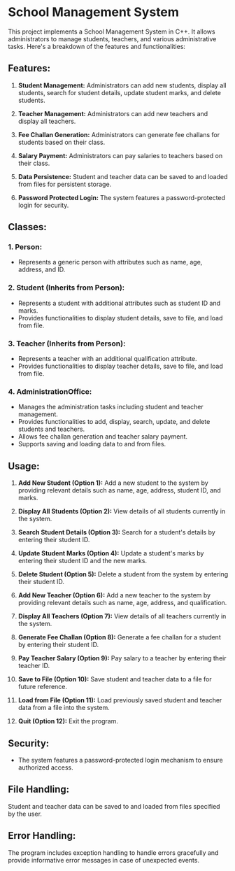 # School Management System

This project implements a School Management System in C++. It allows administrators to manage students, teachers, and various administrative tasks. Here's a breakdown of the features and functionalities:

## Features:

1. **Student Management:** Administrators can add new students, display all students, search for student details, update student marks, and delete students.

2. **Teacher Management:** Administrators can add new teachers and display all teachers.

3. **Fee Challan Generation:** Administrators can generate fee challans for students based on their class.

4. **Salary Payment:** Administrators can pay salaries to teachers based on their class.

5. **Data Persistence:** Student and teacher data can be saved to and loaded from files for persistent storage.

6. **Password Protected Login:** The system features a password-protected login for security.

## Classes:

### 1. Person:
- Represents a generic person with attributes such as name, age, address, and ID.

### 2. Student (Inherits from Person):
- Represents a student with additional attributes such as student ID and marks.
- Provides functionalities to display student details, save to file, and load from file.

### 3. Teacher (Inherits from Person):
- Represents a teacher with an additional qualification attribute.
- Provides functionalities to display teacher details, save to file, and load from file.

### 4. AdministrationOffice:
- Manages the administration tasks including student and teacher management.
- Provides functionalities to add, display, search, update, and delete students and teachers.
- Allows fee challan generation and teacher salary payment.
- Supports saving and loading data to and from files.

## Usage:

1. **Add New Student (Option 1):** Add a new student to the system by providing relevant details such as name, age, address, student ID, and marks.

2. **Display All Students (Option 2):** View details of all students currently in the system.

3. **Search Student Details (Option 3):** Search for a student's details by entering their student ID.

4. **Update Student Marks (Option 4):** Update a student's marks by entering their student ID and the new marks.

5. **Delete Student (Option 5):** Delete a student from the system by entering their student ID.

6. **Add New Teacher (Option 6):** Add a new teacher to the system by providing relevant details such as name, age, address, and qualification.

7. **Display All Teachers (Option 7):** View details of all teachers currently in the system.

8. **Generate Fee Challan (Option 8):** Generate a fee challan for a student by entering their student ID.

9. **Pay Teacher Salary (Option 9):** Pay salary to a teacher by entering their teacher ID.

10. **Save to File (Option 10):** Save student and teacher data to a file for future reference.

11. **Load from File (Option 11):** Load previously saved student and teacher data from a file into the system.

12. **Quit (Option 12):** Exit the program.

## Security:
- The system features a password-protected login mechanism to ensure authorized access.

## File Handling:
Student and teacher data can be saved to and loaded from files specified by the user.

## Error Handling:
The program includes exception handling to handle errors gracefully and provide informative error messages in case of unexpected events.

